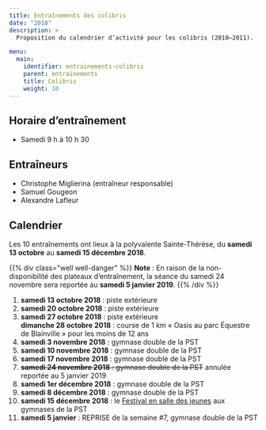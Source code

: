 ```yaml
---
title: Entraînements des colibris
date: "2018"
description: >
  Proposition du calendrier d’activité pour les colibris (2010–2011).

menu:
  main:
    identifier: entrainements-colibris
    parent: entrainements
    title: Colibris
    weight: 10
---
```


## Horaire d’entraînement

 - Samedi 9 h à 10 h 30

## Entraîneurs

* Christophe Miglierina (entraîneur responsable)
* Samuel Gougeon
* Alexandre Lafleur

## Calendrier

Les 10 entraînements ont lieux à la polyvalente Sainte-Thérèse, du **samedi 13 octobre** au **samedi 15 décembre 2018**.

{{% div class="well well-danger" %}}
**Note** : En raison de la non-disponibilité des plateaux d’entraînement, la séance du samedi 24 novembre sera reportée au **samedi 5 janvier 2019**.
{{% /div %}}

1. **samedi 13 octobre 2018** : piste extérieure 
2. **samedi 20 octobre 2018** : piste extérieure
3. **samedi 27 octobre 2018** : piste extérieure  
    **dimanche 28 octobre 2018** : course de 1 km « Oasis au parc Équestre de Blainville » pour les moins de 12 ans
4. **samedi 3 novembre 2018** : gymnase double de la PST 
5. **samedi 10 novembre 2018** : gymnase double de la PST
6. **samedi 17 novembre 2018** : gymnase double de la PST
7. ~~**samedi 24 novembre 2018** : gymnase double de la PST~~ <span class="badge badge-danger">annulée</span> reportée au 5 janvier 2019
8. **samedi 1er décembre 2018** : gymnase double de la PST
9. **samedi 8 décembre 2018** : gymnase double de la PST
10. **samedi 15 décembre 2018** : le [Festival en salle des jeunes](/competitions/festival-en-salle-des-jeunes/) aux gymnases de la PST
11. **samedi 5 janvier** : REPRISE de la semaine #7, gymnase double de la PST